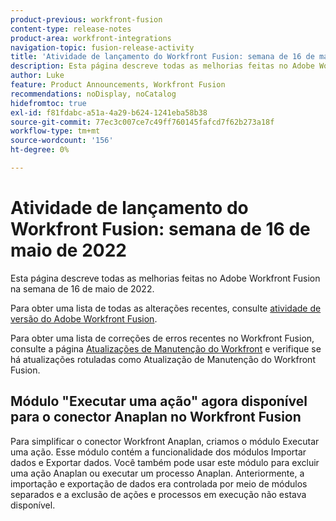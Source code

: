 ```yaml
---
product-previous: workfront-fusion
content-type: release-notes
product-area: workfront-integrations
navigation-topic: fusion-release-activity
title: 'Atividade de lançamento do Workfront Fusion: semana de 16 de maio de 2022'
description: Esta página descreve todas as melhorias feitas no Adobe Workfront Fusion na semana de 16 de maio de 2022.
author: Luke
feature: Product Announcements, Workfront Fusion
recommendations: noDisplay, noCatalog
hidefromtoc: true
exl-id: f81fdabc-a51a-4a29-b624-1241eba58b38
source-git-commit: 77ec3c007ce7c49ff760145fafcd7f62b273a18f
workflow-type: tm+mt
source-wordcount: '156'
ht-degree: 0%

---
```


# Atividade de lançamento do Workfront Fusion: semana de 16 de maio de 2022

Esta página descreve todas as melhorias feitas no Adobe Workfront Fusion na semana de 16 de maio de 2022.

Para obter uma lista de todas as alterações recentes, consulte [atividade de versão do Adobe Workfront Fusion](/help/workfront-fusion/fusion-product-releases/fusion-release-activity.md).

Para obter uma lista de correções de erros recentes no Workfront Fusion, consulte a página [Atualizações de Manutenção do Workfront](https://experienceleague.adobe.com/docs/workfront-known-issues/releases/current-updates.html?lang=pt-BR) e verifique se há atualizações rotuladas como Atualização de Manutenção do Workfront Fusion.


## Módulo &quot;Executar uma ação&quot; agora disponível para o conector Anaplan no Workfront Fusion

Para simplificar o conector Workfront Anaplan, criamos o módulo Executar uma ação. Esse módulo contém a funcionalidade dos módulos Importar dados e Exportar dados. Você também pode usar este módulo para excluir uma ação Anaplan ou executar um processo Anaplan.
Anteriormente, a importação e exportação de dados era controlada por meio de módulos separados e a exclusão de ações e processos em execução não estava disponível.
